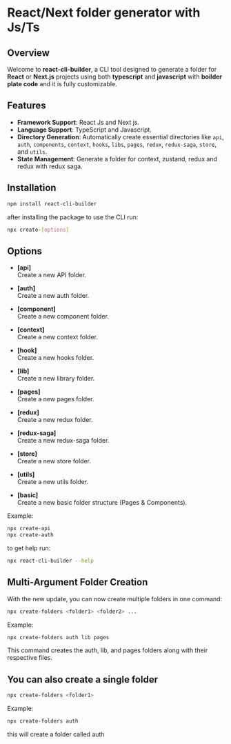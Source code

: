 # React/Next folder generator with Js/Ts

## Overview

Welcome to **react-cli-builder**, a CLI tool designed to generate a folder for **React** or **Next.js** projects using both **typescript** and **javascript** with **boilder plate code** and it is fully customizable. 
 

## Features

- **Framework Support**: React Js and Next js.
- **Language Support**: TypeScript and Javascript.
- **Directory Generation**: Automatically create essential directories like `api`, `auth`, `components`, `context`, `hooks`, `libs`, `pages`, `redux`, `redux-saga`, `store`, and `utils`.
- **State Management**:  Generate a folder for context, zustand, redux and redux with redux saga.

## Installation

```bash
npm install react-cli-builder
```

after installing the package to use the CLI run:

```bash
npx create-[options]
```

## Options

- **[api]**  
  Create a new API folder.

- **[auth]**  
  Create a new auth folder.

- **[component]**  
  Create a new component folder.

- **[context]**  
  Create a new context folder.

- **[hook]**  
  Create a new hooks folder.

- **[lib]**  
  Create a new library folder.

- **[pages]**  
  Create a new pages folder.

- **[redux]**  
  Create a new redux folder.

- **[redux-saga]**  
  Create a new redux-saga folder.

- **[store]**  
  Create a new store folder.

- **[utils]**  
  Create a new utils folder.

- **[basic]**  
  Create a new basic folder structure (Pages & Components).

Example: 

```bash
npx create-api
npx create-auth
```

to get help run: 
```bash
npx react-cli-builder --help
```

## Multi-Argument Folder Creation

With the new update, you can now create multiple folders in one command:
```bash
npx create-folders <folder1> <folder2> ...
```
Example:

```bash
npx create-folders auth lib pages
```
This command creates the auth, lib, and pages folders along with their respective files.
## You can also create a single folder 
```bash
npx create-folders <folder1>
```
Example:

```bash
npx create-folders auth 
```
this will create a folder called auth
